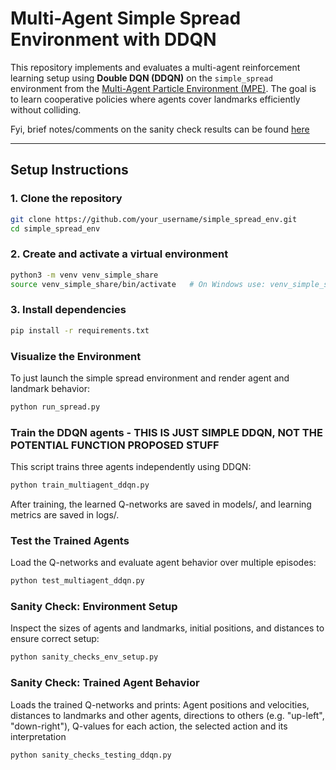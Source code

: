 # Multi-Agent Simple Spread Environment with DDQN

This repository implements and evaluates a multi-agent reinforcement learning setup using **Double DQN (DDQN)** on the `simple_spread` environment from the [Multi-Agent Particle Environment (MPE)](https://github.com/Farama-Foundation/MPE2/tree/main). The goal is to learn cooperative policies where agents cover landmarks efficiently without colliding.

Fyi, brief notes/comments on the sanity check results can be found [here](https://docs.google.com/document/d/1k-At8SW194tNfY5CPorAJ1PyGzPUWlgp3Uky0ySUyQQ/edit?usp=sharing) 

---

## Setup Instructions

### 1. Clone the repository

```bash
git clone https://github.com/your_username/simple_spread_env.git
cd simple_spread_env 
```

### 2. Create and activate a virtual environment

```bash
python3 -m venv venv_simple_share
source venv_simple_share/bin/activate   # On Windows use: venv_simple_share\Scripts\activate
```

### 3. Install dependencies
```bash
pip install -r requirements.txt
```

### Visualize the Environment
To just launch the simple spread environment and render agent and landmark behavior:
```bash
python run_spread.py
```

### Train the DDQN agents  - THIS IS JUST SIMPLE DDQN, NOT THE POTENTIAL FUNCTION PROPOSED STUFF
This script trains three agents independently using DDQN:
```bash
python train_multiagent_ddqn.py
```
After training, the learned Q-networks are saved in models/, and learning metrics are saved in logs/.

### Test the Trained Agents
Load the Q-networks and evaluate agent behavior over multiple episodes:
```bash
python test_multiagent_ddqn.py
```

### Sanity Check: Environment Setup
Inspect the sizes of agents and landmarks, initial positions, and distances to ensure correct setup:
```bash
python sanity_checks_env_setup.py
```

### Sanity Check: Trained Agent Behavior
Loads the trained Q-networks and prints: Agent positions and velocities, distances to landmarks and other agents, directions to others (e.g. "up-left", "down-right"), Q-values for each action, the selected action and its interpretation
```bash
python sanity_checks_testing_ddqn.py
```







